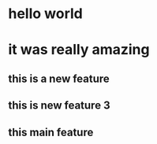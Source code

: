 # hello world

# it was really amazing

## this is a new feature

## this is new feature 3

## this main feature
